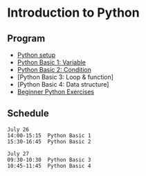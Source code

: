# Introduction to Python
## Program
* [Python setup](http://repl.it)
* [Python Basic 1: Variable](notebooks/Python%20Coding%201%20Variables.ipynb)
* [Python Basic 2: Condition](notebooks/Python%20Coding%202%20Condition.ipynb)
* [Python Basic 3: Loop & function]
* [Python Basic 4: Data structure]
* [Beginner Python Exercises](notebooks/Exercises.ipynb)

## Schedule
```
July 26
14:00-15:15  Python Basic 1
15:30-16:45  Python Basic 2

July 27
09:30-10:30  Python Basic 3
10:45-11:45  Python Basic 4
```
